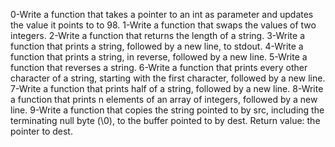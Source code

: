 0-Write a function that takes a pointer to an int as parameter and updates the value it points to to 98.
1-Write a function that swaps the values of two integers.
2-Write a function that returns the length of a string.
3-Write a function that prints a string, followed by a new line, to stdout.
4-Write a function that prints a string, in reverse, followed by a new line.
5-Write a function that reverses a string.
6-Write a function that prints every other character of a string, starting with the first character, followed by a new line.
7-Write a function that prints half of a string, followed by a new line.
8-Write a function that prints n elements of an array of integers, followed by a new line.
9-Write a function that copies the string pointed to by src, including the terminating null byte (\0), to the buffer pointed to by dest.
Return value: the pointer to dest.
